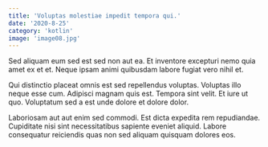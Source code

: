 ```yaml
---
title: 'Voluptas molestiae impedit tempora qui.'
date: '2020-8-25'
category: 'kotlin'
image: 'image08.jpg'
---
```


Sed aliquam eum sed est sed non aut ea. Et inventore excepturi nemo quia amet ex et et. Neque ipsam animi quibusdam labore fugiat vero nihil et.
 Qui distinctio placeat omnis est sed repellendus voluptas. Voluptas illo neque esse cum. Adipisci magnam quis est. Tempora sint velit. Et iure ut quo. Voluptatum sed a est unde dolore et dolore dolor.
 Laboriosam aut aut enim sed commodi. Est dicta expedita rem repudiandae. Cupiditate nisi sint necessitatibus sapiente eveniet aliquid. Labore consequatur reiciendis quas non sed aliquam quisquam dolores eos.
